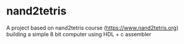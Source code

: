 # nand2tetris
A project based on nand2tetris course (https://www.nand2tetris.org) building a simple 8 bit computer using HDL + c assembler
